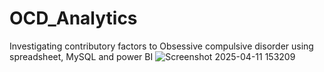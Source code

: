 # OCD_Analytics
Investigating contributory factors to Obsessive compulsive disorder using spreadsheet, MySQL and power BI
![Screenshot 2025-04-11 153209](https://github.com/user-attachments/assets/ba3d6aa8-33e5-434a-86df-164fac0c222f)
